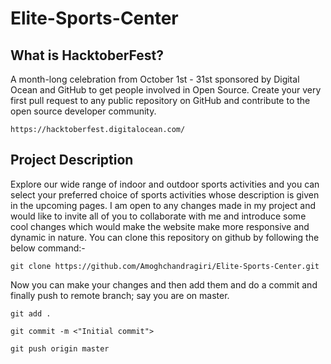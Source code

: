 # Elite-Sports-Center
## What is HacktoberFest?
A month-long celebration from October 1st - 31st sponsored by Digital Ocean and GitHub to get people involved in Open Source. Create your very first pull request to any public repository on GitHub and contribute to the open source developer community.

```
https://hacktoberfest.digitalocean.com/
```
## Project Description
Explore our wide range of indoor and outdoor sports activities and you can select your preferred choice of sports activities whose description is given in the upcoming pages.
I am open to any changes made in my project and would like to invite all of you to collaborate with me and introduce some cool changes which would make the website make more responsive and dynamic in nature. You can clone this repository on github by following the below command:-

```
git clone https://github.com/Amoghchandragiri/Elite-Sports-Center.git
```

Now you can make your changes and then add them and do a commit and finally push to remote branch; say you are on master.

```
git add .
```
```
git commit -m <"Initial commit">
```
```
git push origin master
```




